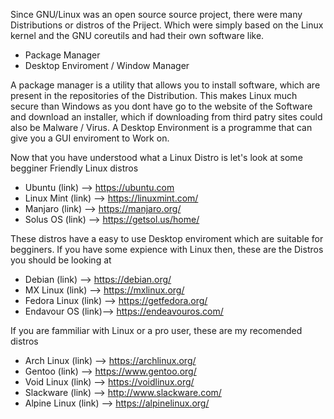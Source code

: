Since GNU/Linux was an open source source project, there were many Distributions or distros of the Priject. Which were simply based on the Linux kernel and the GNU coreutils and had their own software like.
* Package Manager
* Desktop Enviroment / Window Manager

A package manager is a utility that allows you to install software, which are present in the repositories of the Distribution. This makes Linux much secure than Windows as you dont have go to the website of the Software and download an installer, which if downloading from third patry sites could also be Malware / Virus.
A Desktop Environment is a programme that can give you a GUI enviroment to Work on.

Now that you have understood what a Linux Distro is let's look at some begginer Friendly Linux distros

* Ubuntu (link) --> https://ubuntu.com
* Linux Mint (link) --> https://linuxmint.com/
* Manjaro (link) --> https://manjaro.org/
* Solus OS (link) --> https://getsol.us/home/

These distros have a easy to use Desktop enviroment which are suitable for begginers.
If you have some expience with Linux then, these are the Distros you should be looking at

* Debian (link) --> https://debian.org/
* MX Linux (link) --> https://mxlinux.org/
* Fedora Linux (link) --> https://getfedora.org/
* Endavour OS (link)--> https://endeavouros.com/

If you are fammiliar with Linux or a pro user, these are my recomended distros

* Arch Linux (link) --> https://archlinux.org/
* Gentoo (link) --> https://www.gentoo.org/
* Void Linux (link) --> https://voidlinux.org/
* Slackware (link) --> http://www.slackware.com/
* Alpine Linux (link) --> https://alpinelinux.org/
